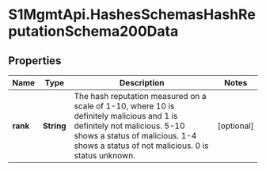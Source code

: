 # S1MgmtApi.HashesSchemasHashReputationSchema200Data

## Properties
Name | Type | Description | Notes
------------ | ------------- | ------------- | -------------
**rank** | **String** | The hash reputation measured on a scale of 1-10, where 10 is definitely malicious and 1 is definitely not malicious. 5-10 shows a status of malicious. 1-4 shows a status of not malicious. 0 is status unknown. | [optional] 


